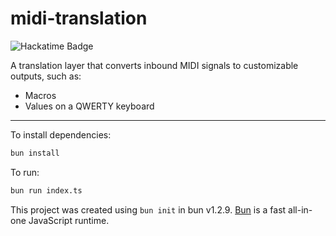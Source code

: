 # midi-translation

![Hackatime Badge](https://hackatime-badge.hackclub.com/U07V1ND4H0Q/midi-translation)

A translation layer that converts inbound MIDI signals to customizable outputs, such as:
  - Macros
  - Values on a QWERTY keyboard

---

To install dependencies:

```bash
bun install
```

To run:

```bash
bun run index.ts
```

This project was created using `bun init` in bun v1.2.9. [Bun](https://bun.sh) is a fast all-in-one JavaScript runtime.

